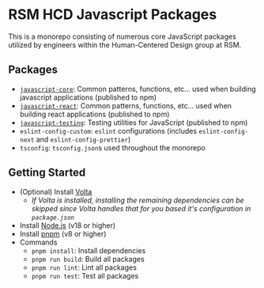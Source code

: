 # RSM HCD Javascript Packages

This is a monorepo consisting of numerous core JavaScript packages utilized by engineers within the Human-Centered Design group at RSM.

## Packages

- [`javascript-core`](./packages/javascript-core/README.md): Common patterns, functions, etc... used when building javascript applications (published to npm)
- [`javascript-react`](./packages/javascript-react/README.md): Common patterns, functions, etc... used when building react applications (published to npm)
- [`javascript-testing`](./packages/javascript-testing/README.md): Testing utilities for JavaScript (published to npm)
- `eslint-config-custom`: `eslint` configurations (includes `eslint-config-next` and `eslint-config-prettier`)
- `tsconfig`: `tsconfig.json`s used throughout the monorepo

## Getting Started

- (Optional) Install [Volta](https://volta.sh/)
  - _If Volta is installed, installing the remaining dependencies can be skipped since Volta handles that for you based it's configuration in `package.json`_
- Install [Node.js](https://nodejs.org/en/) (v18 or higher)
- Install [pnpm](https://pnpm.io/) (v8 or higher)
- Commands
  - `pnpm install`: Install dependencies
  - `pnpm run build`: Build all packages
  - `pnpm run lint`: Lint all packages
  - `pnpm run test`: Test all packages
